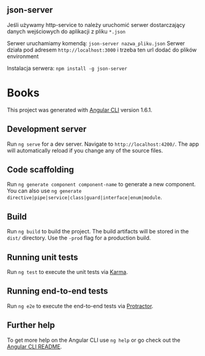 ## json-server

Jeśli używamy http-service to należy uruchomić serwer dostarczający danych wejściowych do aplikacji z pliku `*.json`

Serwer uruchamiamy komendą: `json-server nazwa_pliku.json`
Serwer działa pod adresem `http://localhost:3000` i trzeba ten url dodać do plików environment

Instalacja serwera: `npm install -g json-server`


# Books

This project was generated with [Angular CLI](https://github.com/angular/angular-cli) version 1.6.1.

## Development server

Run `ng serve` for a dev server. Navigate to `http://localhost:4200/`. The app will automatically reload if you change any of the source files.

## Code scaffolding

Run `ng generate component component-name` to generate a new component. You can also use `ng generate directive|pipe|service|class|guard|interface|enum|module`.

## Build

Run `ng build` to build the project. The build artifacts will be stored in the `dist/` directory. Use the `-prod` flag for a production build.

## Running unit tests

Run `ng test` to execute the unit tests via [Karma](https://karma-runner.github.io).

## Running end-to-end tests

Run `ng e2e` to execute the end-to-end tests via [Protractor](http://www.protractortest.org/).

## Further help

To get more help on the Angular CLI use `ng help` or go check out the [Angular CLI README](https://github.com/angular/angular-cli/blob/master/README.md).
